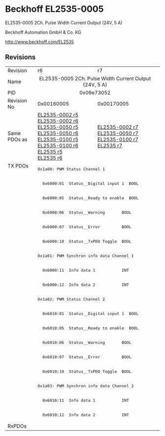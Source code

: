 # Beckhoff EL2535-0005

EL2535-0005 2Ch. Pulse Width Current Output (24V, 5 A)

Beckhoff Automation GmbH & Co. KG

http://www.beckhoff.com/EL2535

## Revisions
<table>
<tr>
<td>Revision</td>
<td>r6</td>
<td>r7</td>
</tr>
<tr>
<td>Name</td>
<td colspan=2 align="center">EL2535-0005 2Ch. Pulse Width Current Output (24V, 5 A)</td>
</tr>
<tr>
<td>PID</td>
<td colspan=2 align="center">0x09e73052</td>
</tr>
<tr>
<td>Revision No</td>
<td>0x00160005</td>
<td>0x00170005</td>
</tr>
<tr>
<td>Same PDOs as</td>
<td><a href="EL2535-0002.md">EL2535-0002 r5</a><br/><a href="EL2535-0002.md">EL2535-0002 r6</a><br/><a href="EL2535-0050.md">EL2535-0050 r5</a><br/><a href="EL2535-0050.md">EL2535-0050 r6</a><br/><a href="EL2535-0100.md">EL2535-0100 r5</a><br/><a href="EL2535-0100.md">EL2535-0100 r6</a><br/><a href="EL2535.md">EL2535 r5</a><br/><a href="EL2535.md">EL2535 r6</a></td>
<td><a href="EL2535-0002.md">EL2535-0002 r7</a><br/><a href="EL2535-0050.md">EL2535-0050 r7</a><br/><a href="EL2535-0100.md">EL2535-0100 r7</a><br/><a href="EL2535.md">EL2535 r7</a></td>
</tr>
<tr>
<td rowspan=18 valign=top>TX PDOs</td>
<td colspan=2 align="left"><pre>0x1a00: PWM Status Channel 1</pre></td>
<td></td>
</tr>
<tr>
<td colspan=2 align="left"><pre>  0x6000:01  Status__Digital input 1  BOOL</pre></td>
</tr>
<tr>
<td colspan=2 align="left"><pre>  0x6000:05  Status__Ready to enable  BOOL</pre></td>
</tr>
<tr>
<td colspan=2 align="left"><pre>  0x6000:06  Status__Warning       BOOL</pre></td>
</tr>
<tr>
<td colspan=2 align="left"><pre>  0x6000:07  Status__Error         BOOL</pre></td>
</tr>
<tr>
<td colspan=2 align="left"><pre>  0x6000:10  Status__TxPDO Toggle  BOOL</pre></td>
</tr>
<tr>
<td colspan=2 align="left"><pre>0x1a01: PWM Synchron info data Channel 1</pre></td>
</tr>
<tr>
<td colspan=2 align="left"><pre>  0x6000:11  Info data 1           INT</pre></td>
</tr>
<tr>
<td colspan=2 align="left"><pre>  0x6000:12  Info data 2           INT</pre></td>
</tr>
<tr>
<td colspan=2 align="left"><pre>0x1a02: PWM Status Channel 2</pre></td>
</tr>
<tr>
<td colspan=2 align="left"><pre>  0x6010:01  Status__Digital input 1  BOOL</pre></td>
</tr>
<tr>
<td colspan=2 align="left"><pre>  0x6010:05  Status__Ready to enable  BOOL</pre></td>
</tr>
<tr>
<td colspan=2 align="left"><pre>  0x6010:06  Status__Warning       BOOL</pre></td>
</tr>
<tr>
<td colspan=2 align="left"><pre>  0x6010:07  Status__Error         BOOL</pre></td>
</tr>
<tr>
<td colspan=2 align="left"><pre>  0x6010:10  Status__TxPDO Toggle  BOOL</pre></td>
</tr>
<tr>
<td colspan=2 align="left"><pre>0x1a03: PWM Synchron info data Channel 2</pre></td>
</tr>
<tr>
<td colspan=2 align="left"><pre>  0x6010:11  Info data 1           INT</pre></td>
</tr>
<tr>
<td colspan=2 align="left"><pre>  0x6010:12  Info data 2           INT</pre></td>
</tr>
<tr>
<td>RxPDOs</td>
<td colspan=2 align="left"></td>
</tr>
</table>
